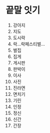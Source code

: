 # 끝말 잇기

1. 강아지
2. 지도
3. 도시락
4. 락...락페스티벌...
5. 벌집
6. 집게
7. 게시판
8. 판박이
9. 이사
10. 사진
11. 진라면
12. 면치기
13. 기린
14. 인정
15. 정신
16. 신간
17. 간장